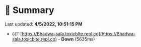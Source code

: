 # 📖 Summary
Last updated: **4/5/2022, 10:51:15 PM**

- `GET` [https://Bhadwa-sala.toxicblte.repl.co](https://Bhadwa-sala.toxicblte.repl.co) - **Down** (5635ms)
